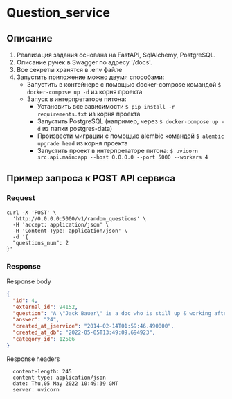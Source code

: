 # Question_service

## Описание

1. Реализация задания основана на FastAPI, SqlAlchemy, PostgreSQL.
2. Описание ручек в Swagger по адресу '/docs'. 
3. Все секреты хранятся в .env файле
4. Запустить приложение можно двумя способами:
   - Запустить в контейнере с помощью docker-compose командой ```$ docker-compose up -d``` из корня проекта
   - Запуск в интерпретаторе питона:
     - Установить все зависимости ```$ pip install -r requirements.txt``` из корня проекта
     - Запустить PostgreSQL (например, через ```$ docker-compose up -d``` из папки postgres-data)
     - Произвести миграции с помощью alembic командой ```$ alembic upgrade head``` из корня проекта
     - Запустить проект в интерпретаторе питона: ```$ uvicorn src.api.main:app --host 0.0.0.0 --port 5000 --workers 4 ``` 

## Пример запроса к POST API сервиса

### Request

```curl
curl -X 'POST' \
  'http://0.0.0.0:5000/v1/random_questions' \
  -H 'accept: application/json' \
  -H 'Content-Type: application/json' \
  -d '{
  "questions_num": 2
}'
```

### Response



Response body
```json
{
  "id": 4,
  "external_id": 94152,
  "question": "A \"Jack Bauer\" is a doc who is still up & working after this many hours",
  "answer": "24",
  "created_at_jservice": "2014-02-14T01:59:46.490000",
  "created_at_db": "2022-05-05T13:49:09.694923",
  "category_id": 12506
}
```

Response headers
```
  content-length: 245  
  content-type: application/json  
  date: Thu,05 May 2022 10:49:39 GMT  
  server: uvicorn 
```
